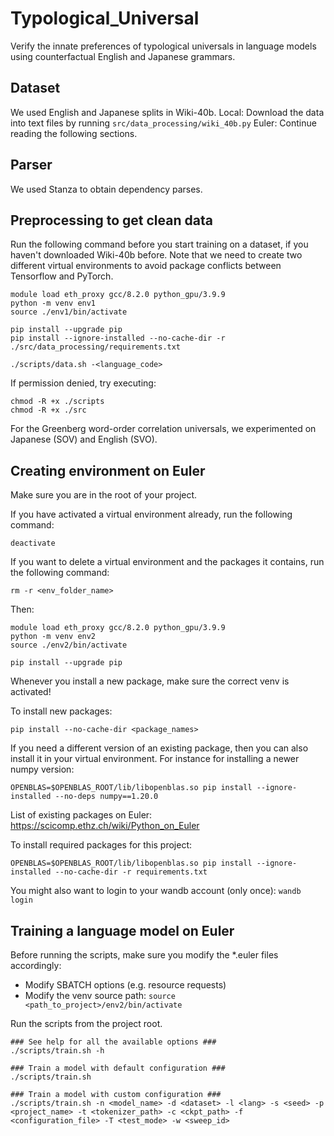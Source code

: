 # Typological_Universal

Verify the innate preferences of typological universals in language models using counterfactual English and Japanese grammars.

## Dataset

We used English and Japanese splits in Wiki-40b.
Local: Download the data into text files by running `src/data_processing/wiki_40b.py`
Euler: Continue reading the following sections.

## Parser

We used Stanza to obtain dependency parses.

## Preprocessing to get clean data

Run the following command before you start training on a dataset, if you haven't downloaded Wiki-40b before.
Note that we need to create two different virtual environments to avoid package conflicts between Tensorflow and PyTorch.

```
module load eth_proxy gcc/8.2.0 python_gpu/3.9.9
python -m venv env1
source ./env1/bin/activate

pip install --upgrade pip
pip install --ignore-installed --no-cache-dir -r ./src/data_processing/requirements.txt

./scripts/data.sh -<language_code>
```

If permission denied, try executing:

```
chmod -R +x ./scripts
chmod -R +x ./src
```

For the Greenberg word-order correlation universals, we experimented on Japanese (SOV) and English (SVO).

## Creating environment on Euler

Make sure you are in the root of your project.

If you have activated a virtual environment already, run the following command:

```
deactivate
```

If you want to delete a virtual environment and the packages it contains, run the following command:

```
rm -r <env_folder_name>
```

Then:

```
module load eth_proxy gcc/8.2.0 python_gpu/3.9.9
python -m venv env2
source ./env2/bin/activate

pip install --upgrade pip
```

Whenever you install a new package, make sure the correct venv is activated!

To install new packages:

```
pip install --no-cache-dir <package_names>
```

If you need a different version of an existing package, then you can also install it in your virtual environment. For instance for installing a newer numpy version:

```
OPENBLAS=$OPENBLAS_ROOT/lib/libopenblas.so pip install --ignore-installed --no-deps numpy==1.20.0
```

List of existing packages on Euler:  <https://scicomp.ethz.ch/wiki/Python_on_Euler>

To install required packages for this project:

```
OPENBLAS=$OPENBLAS_ROOT/lib/libopenblas.so pip install --ignore-installed --no-cache-dir -r requirements.txt
```

You might also want to login to your wandb account (only once): ```wandb login```

## Training a language model on Euler

Before running the scripts, make sure you modify the *.euler files accordingly:

* Modify SBATCH options (e.g. resource requests) 
* Modify the venv source path: ```source <path_to_project>/env2/bin/activate```

Run the scripts from the project root.

```
### See help for all the available options ###
./scripts/train.sh -h

### Train a model with default configuration ###
./scripts/train.sh

### Train a model with custom configuration ###
./scripts/train.sh -n <model_name> -d <dataset> -l <lang> -s <seed> -p <project_name> -t <tokenizer_path> -c <ckpt_path> -f <configuration_file> -T <test_mode> -w <sweep_id>
```
